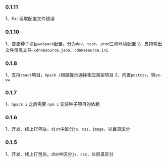 ### 0.1.11

1、fix: 读取配置文件错误

### 0.1.10

1、变更种子项目`webpack`配置，分为`dev`、`test`、`prod`三种环境配置
2、支持输出文件信息文件-`cdnResource.json`、`cdnResource.ini`

### 0.1.8

1、支持`react`项目，`hpack i`根据提示选择相应类型项目
2、内置`postcss`，转`px-vw`

### 0.1.7

1、`hpack i` 之后需要 `npm i` 安装种子项目的依赖

### 0.1.6

1、开发、线上打包后，`dist`中区分`js、css、image`，以目录区分

### 0.1.5

1、开发、线上打包后，dist中区分`js、css`，以目录区分